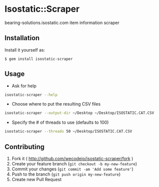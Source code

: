 # Isostatic::Scraper

bearing-solutions.isostatic.com item information scraper

## Installation

Install it yourself as:

    $ gem install isostatic-scraper

## Usage

* Ask for help

```bash
isostatic-scraper --help
```

* Choose where to put the resulting CSV files

```bash
isostatic-scraper --output-dir ~/Desktop ~/Desktop/ISOSTATIC.CAT.CSV
```

* Specify the # of threads to use (defaults to 100)

```bash
isostatic-scraper --threads 50 ~/Desktop/ISOSTATIC.CAT.CSV
```

## Contributing

1. Fork it ( http://github.com/wecodeio/isostatic-scraper/fork )
2. Create your feature branch (`git checkout -b my-new-feature`)
3. Commit your changes (`git commit -am 'Add some feature'`)
4. Push to the branch (`git push origin my-new-feature`)
5. Create new Pull Request
